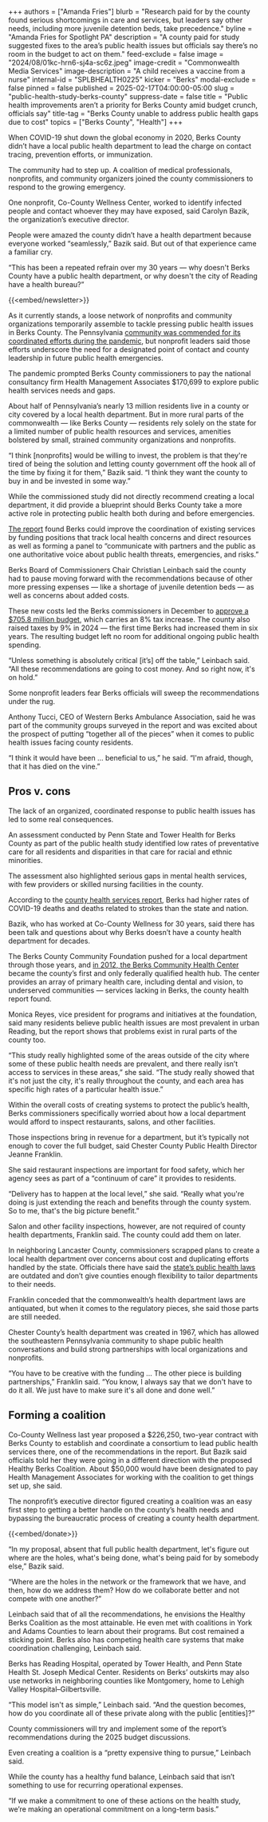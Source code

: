 +++
authors = ["Amanda Fries"]
blurb = "Research paid for by the county found serious shortcomings in care and services, but leaders say other needs, including more juvenile detention beds, take precedence."
byline = "Amanda Fries for Spotlight PA"
description = "A county paid for study suggested fixes to the area’s public health issues but officials say there’s no room in the budget to act on them."
feed-exclude = false
image = "2024/08/01kc-hrn6-sj4a-sc6z.jpeg"
image-credit = "Commonwealth Media Services"
image-description = "A child receives a vaccine from a nurse"
internal-id = "SPLBHEALTH0225"
kicker = "Berks"
modal-exclude = false
pinned = false
published = 2025-02-17T04:00:00-05:00
slug = "public-health-study-berks-county"
suppress-date = false
title = "Public health improvements aren’t a priority for Berks County amid budget crunch, officials say"
title-tag = "Berks County unable to address public health gaps due to cost"
topics = ["Berks County", "Health"]
+++

When COVID-19 shut down the global economy in 2020, Berks County didn’t have a local public health department to lead the charge on contact tracing, prevention efforts, or immunization.

The community had to step up. A coalition of medical professionals, nonprofits, and community organizers joined the county commissioners to respond to the growing emergency.

One nonprofit, Co-County Wellness Center, worked to identify infected people and contact whoever they may have exposed, said Carolyn Bazik, the organization’s executive director.

People were amazed the county didn’t have a health department because everyone worked “seamlessly,” Bazik said. But out of that experience came a familiar cry.

“This has been a repeated refrain over my 30 years — why doesn&#39;t Berks County have a public health department, or why doesn&#39;t the city of Reading have a health bureau?”

{{<embed/newsletter>}}

As it currently stands, a loose network of nonprofits and community organizations temporarily assemble to tackle pressing public health issues in Berks County. The Pennsylvania <a href="https://www.readingeagle.com/2024/11/12/berks-county-medical-society-celebrates-200th-anniversary/">community was commended for its coordinated efforts during the pandemic</a>, but nonprofit leaders said those efforts underscore the need for a designated point of contact and county leadership in future public health emergencies.

The pandemic prompted Berks County commissioners to pay the national consultancy firm Health Management Associates $170,699 to explore public health services needs and gaps.

About half of Pennsylvania’s nearly 13 million residents live in a county or city covered by a local health department. But in more rural parts of the commonwealth — like Berks County — residents rely solely on the state for a limited number of public health resources and services, amenities bolstered by small, strained community organizations and nonprofits.

“I think \[nonprofits\] would be willing to invest, the problem is that they&#39;re tired of being the solution and letting county government off the hook all of the time by fixing it for them,” Bazik said. “I think they want the county to buy in and be invested in some way.”

While the commissioned study did not directly recommend creating a local department, it did provide a blueprint should Berks County take a more active role in protecting public health both during and before emergencies.

<a href="https://www.documentcloud.org/documents/25537814-berks-county-public-health-services-report-2023/">The report</a> found Berks could improve the coordination of existing services by funding positions that track local health concerns and direct resources as well as forming a panel to “communicate with partners and the public as one authoritative voice about public health threats, emergencies, and risks.”

Berks Board of Commissioners Chair Christian Leinbach said the county had to pause moving forward with the recommendations because of other more pressing expenses — like a shortage of juvenile detention beds — as well as concerns about added costs.

These new costs led the Berks commissioners in December to <a href="https://www.readingeagle.com/2024/12/19/berks-county-passes-2025-budget-with-8-tax-increase/">approve a $705.8 million budget</a>, which carries an 8% tax increase. The county also raised taxes by 9% in 2024 — the first time Berks had increased them in six years. The resulting budget left no room for additional ongoing public health spending.

“Unless something is absolutely critical \[it’s\] off the table,” Leinbach said. “All these recommendations are going to cost money. And so right now, it&#39;s on hold.”

Some nonprofit leaders fear Berks officials will sweep the recommendations under the rug.

Anthony Tucci, CEO of Western Berks Ambulance Association, said he was part of the community groups surveyed in the report and was excited about the prospect of putting “together all of the pieces” when it comes to public health issues facing county residents.

“I think it would have been … beneficial to us,” he said. “I&#39;m afraid, though, that it has died on the vine.”

## Pros v. cons

The lack of an organized, coordinated response to public health issues has led to some real consequences.

An assessment conducted by Penn State and Tower Health for Berks County as part of the public health study identified low rates of preventative care for all residents and disparities in that care for racial and ethnic minorities.

The assessment also highlighted serious gaps in mental health services, with few providers or skilled nursing facilities in the county.

According to the <a href="https://www.documentcloud.org/documents/25537814-berks-county-public-health-services-report-2023/">county health services report</a>, Berks had higher rates of COVID-19 deaths and deaths related to strokes than the state and nation.

Bazik, who has worked at Co-County Wellness for 30 years, said there has been talk and questions about why Berks doesn’t have a county health department for decades.

The Berks County Community Foundation pushed for a local department through those years, and <a href="https://paprimarycarecareers.org/employers_bios/berks-community-health-center/">in 2012, the Berks Community Health Center</a> became the county’s first and only federally qualified health hub. The center provides an array of primary health care, including dental and vision, to underserved communities — services lacking in Berks, the county health report found.

Monica Reyes, vice president for programs and initiatives at the foundation, said many residents believe public health issues are most prevalent in urban Reading, but the report shows that problems exist in rural parts of the county too.

“This study really highlighted some of the areas outside of the city where some of these public health needs are prevalent, and there really isn’t access to services in these areas,” she said. “The study really showed that it&#39;s not just the city, it&#39;s really throughout the county, and each area has specific high rates of a particular health issue.”

Within the overall costs of creating systems to protect the public’s health, Berks commissioners specifically worried about how a local department would afford to inspect restaurants, salons, and other facilities.

Those inspections bring in revenue for a department, but it’s typically not enough to cover the full budget, said Chester County Public Health Director Jeanne Franklin.

She said restaurant inspections are important for food safety, which her agency sees as part of a “continuum of care” it provides to residents.

“Delivery has to happen at the local level,” she said. “Really what you&#39;re doing is just extending the reach and benefits through the county system. So to me, that&#39;s the big picture benefit.”

Salon and other facility inspections, however, are not required of county health departments, Franklin said. The county could add them on later.

In neighboring Lancaster County, commissioners scrapped plans to create a local health department over concerns about cost and duplicating efforts handled by the state. Officials there have said the <a href="https://www.spotlightpa.org/news/2022/02/pa-local-health-department-discussions/">state’s public health laws</a> are outdated and don’t give counties enough flexibility to tailor departments to their needs.

Franklin conceded that the commonwealth’s health department laws are antiquated, but when it comes to the regulatory pieces, she said those parts are still needed.

Chester County’s health department was created in 1967, which has allowed the southeastern Pennsylvania community to shape public health conversations and build strong partnerships with local organizations and nonprofits.

“You have to be creative with the funding … The other piece is building partnerships,” Franklin said. “You know, I always say that we don&#39;t have to do it all. We just have to make sure it&#39;s all done and done well.”

## Forming a coalition

Co-County Wellness last year proposed a $226,250, two-year contract with Berks County to establish and coordinate a consortium to lead public health services there, one of the recommendations in the report. But Bazik said officials told her they were going in a different direction with the proposed Healthy Berks Coalition. About $50,000 would have been designated to pay Health Management Associates for working with the coalition to get things set up, she said.

The nonprofit’s executive director figured creating a coalition was an easy first step to getting a better handle on the county’s health needs and bypassing the bureaucratic process of creating a county health department.

{{<embed/donate>}}

“In my proposal, absent that full public health department, let&#39;s figure out where are the holes, what&#39;s being done, what&#39;s being paid for by somebody else,” Bazik said.

“Where are the holes in the network or the framework that we have, and then, how do we address them? How do we collaborate better and not compete with one another?”

Leinbach said that of all the recommendations, he envisions the Healthy Berks Coalition as the most attainable. He even met with coalitions in York and Adams Counties to learn about their programs. But cost remained a sticking point. Berks also has competing health care systems that make coordination challenging, Leinbach said.

Berks has Reading Hospital, operated by Tower Health, and Penn State Health St. Joseph Medical Center. Residents on Berks’ outskirts may also use networks in neighboring counties like Montgomery, home to Lehigh Valley Hospital–Gilbertsville.

“This model isn&#39;t as simple,” Leinbach said. “And the question becomes, how do you coordinate all of these private along with the public \[entities\]?”

County commissioners will try and implement some of the report’s recommendations during the 2025 budget discussions.

Even creating a coalition is a “pretty expensive thing to pursue,” Leinbach said.

While the county has a healthy fund balance, Leinbach said that isn’t something to use for recurring operational expenses.

“If we make a commitment to one of these actions on the health study, we’re making an operational commitment on a long-term basis.”

